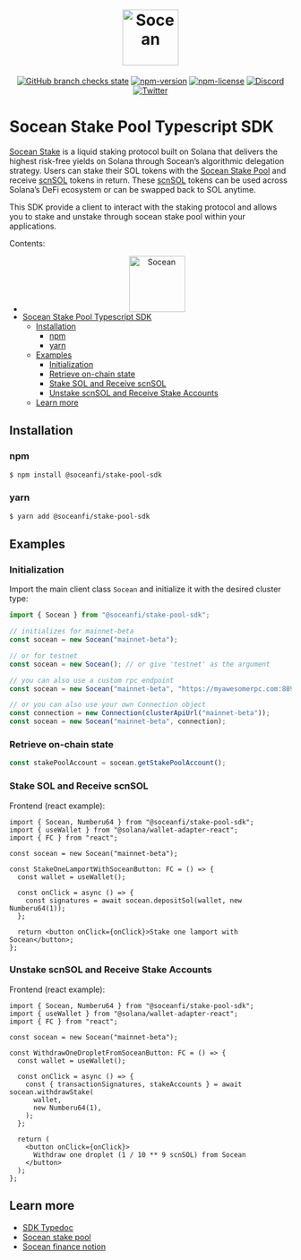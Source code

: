 # <div align="center"><a href="https://socean.fi/"><img src="https://raw.githubusercontent.com/igneous-labs/stake-pool-sdk/master/assets/logo.png" height="100" alt="Socean"></a></div>

<div align="center">

[![GitHub branch checks state](https://img.shields.io/github/checks-status/igneous-labs/stake-pool-sdk/master?style=flat)](https://github.com/igneous-labs/stake-pool-sdk)
[![npm-version](https://img.shields.io/npm/v/@soceanfi/stake-pool-sdk?style=flat)](https://npmjs.com/@soceanfi/stake-pool-sdk)
[![npm-license](https://img.shields.io/npm/l/@soceanfi/stake-pool-sdk?style=flat)](https://npmjs.com/@soceanfi/stake-pool-sdk)
[![Discord](https://img.shields.io/discord/852171430089981982?label=discord&style=flat&color=f24f83)](https://discord.com/invite/socean)
[![Twitter](https://img.shields.io/twitter/follow/soceanfinance?style=flat&color=f24f83)](https://twitter.com/SoceanFinance)

</div>

# Socean Stake Pool Typescript SDK

[Socean Stake](https://socean.fi/app/stake) is a liquid staking protocol built
on Solana that delivers the highest risk-free yields on Solana through Socean’s
algorithmic delegation strategy. Users can stake their SOL tokens with the
[Socean Stake Pool](https://socean.fi/app/stake) and receive [scnSOL] tokens in return. These [scnSOL] tokens
can be used across Solana’s DeFi ecosystem or can be swapped back to SOL anytime.

[scnsol]: https://solscan.io/token/5oVNBeEEQvYi1cX3ir8Dx5n1P7pdxydbGF2X4TxVusJm

This SDK provide a client to interact with the staking protocol and allows you
to stake and unstake through socean stake pool within your applications.

Contents:

- [<div align="center"><a href="https://socean.fi/"><img src="https://raw.githubusercontent.com/igneous-labs/stake-pool-sdk/master/assets/logo.png" height="100" alt="Socean"></a></div>](#div-aligncenterdiv)
- [Socean Stake Pool Typescript SDK](#socean-stake-pool-typescript-sdk)
  - [Installation](#installation)
    - [npm](#npm)
    - [yarn](#yarn)
  - [Examples](#examples)
    - [Initialization](#initialization)
    - [Retrieve on-chain state](#retrieve-on-chain-state)
    - [Stake SOL and Receive scnSOL](#stake-sol-and-receive-scnsol)
    - [Unstake scnSOL and Receive Stake Accounts](#unstake-scnsol-and-receive-stake-accounts)
  - [Learn more](#learn-more)

## Installation

### npm

```bash
$ npm install @soceanfi/stake-pool-sdk
```

### yarn

```bash
$ yarn add @soceanfi/stake-pool-sdk
```

## Examples

### Initialization

Import the main client class `Socean` and initialize it with the desired cluster type:

```ts
import { Socean } from "@soceanfi/stake-pool-sdk";

// initializes for mainnet-beta
const socean = new Socean("mainnet-beta");

// or for testnet
const socean = new Socean(); // or give 'testnet' as the argument

// you can also use a custom rpc endpoint
const socean = new Socean("mainnet-beta", "https://myawesomerpc.com:8899");

// or you can also use your own Connection object
const connection = new Connection(clusterApiUrl("mainnet-beta"));
const socean = new Socean("mainnet-beta", connection);
```

### Retrieve on-chain state

```ts
const stakePoolAccount = socean.getStakePoolAccount();
```

### Stake SOL and Receive scnSOL

Frontend (react example):

```tsx
import { Socean, Numberu64 } from "@soceanfi/stake-pool-sdk";
import { useWallet } from "@solana/wallet-adapter-react";
import { FC } from "react";

const socean = new Socean("mainnet-beta");

const StakeOneLamportWithSoceanButton: FC = () => {
  const wallet = useWallet();

  const onClick = async () => {
    const signatures = await socean.depositSol(wallet, new Numberu64(1));
  };

  return <button onClick={onClick}>Stake one lamport with Socean</button>;
};
```

### Unstake scnSOL and Receive Stake Accounts

Frontend (react example):

```tsx
import { Socean, Numberu64 } from "@soceanfi/stake-pool-sdk";
import { useWallet } from "@solana/wallet-adapter-react";
import { FC } from "react";

const socean = new Socean("mainnet-beta");

const WithdrawOneDropletFromSoceanButton: FC = () => {
  const wallet = useWallet();

  const onClick = async () => {
    const { transactionSignatures, stakeAccounts } = await socean.withdrawStake(
      wallet,
      new Numberu64(1),
    );
  };

  return (
    <button onClick={onClick}>
      Withdraw one droplet (1 / 10 ** 9 scnSOL) from Socean
    </button>
  );
};
```

## Learn more

- [SDK Typedoc](https://stake-pool-sdk.vercel.app/)
- [Socean stake pool](https://socean.fi)
- [Socean finance notion](https://soceanfi.notion.site/)
